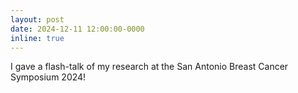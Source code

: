 ```yaml
---
layout: post
date: 2024-12-11 12:00:00-0000
inline: true
---
```


I gave a flash-talk of my research at the San Antonio Breast Cancer Symposium 2024!
